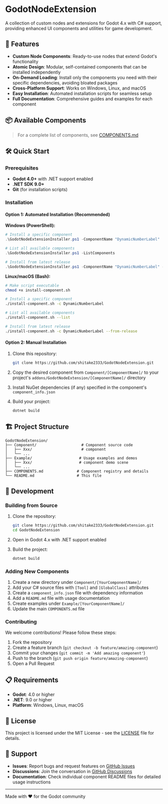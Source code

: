 # GodotNodeExtension

A collection of custom nodes and extensions for Godot 4.x with C# support, providing enhanced UI components and utilities for game development.

## 🚀 Features

- **Custom Node Components**: Ready-to-use nodes that extend Godot's functionality
- **Atomic Design**: Modular, self-contained components that can be installed independently
- **On-Demand Loading**: Install only the components you need with their specific dependencies, avoiding bloated packages
- **Cross-Platform Support**: Works on Windows, Linux, and macOS
- **Easy Installation**: Automated installation scripts for seamless setup
- **Full Documentation**: Comprehensive guides and examples for each component

## 📦 Available Components

> For a complete list of components, see [COMPONENTS.md](COMPONENTS.md)

## 🛠️ Quick Start

### Prerequisites

- **Godot 4.0+** with .NET support enabled
- **.NET SDK 9.0+**
- **Git** (for installation scripts)

### Installation

#### Option 1: Automated Installation (Recommended)

**Windows (PowerShell):**
```powershell
# Install a specific component
.\GodotNodeExtensionInstaller.ps1 -ComponentName "DynamicNumberLabel"

# List all available components
.\GodotNodeExtensionInstaller.ps1 -ListComponents

# Install from latest release
.\GodotNodeExtensionInstaller.ps1 -ComponentName "DynamicNumberLabel" -FromRelease
```

**Linux/macOS (Bash):**
```bash
# Make script executable
chmod +x install-component.sh

# Install a specific component
./install-component.sh -c DynamicNumberLabel

# List all available components
./install-component.sh --list

# Install from latest release
./install-component.sh -c DynamicNumberLabel --from-release
```

#### Option 2: Manual Installation

1. Clone this repository:
   ```bash
   git clone https://github.com/shitake2333/GodotNodeExtension.git
   ```

2. Copy the desired component from `Component/[ComponentName]/` to your project's `addons/GodotNodeExtension/[ComponentName]/` directory

3. Install NuGet dependencies (if any) specified in the component's `component_info.json`

4. Build your project:
   ```bash
   dotnet build
   ```

## 🏗️ Project Structure

```
GodotNodeExtension/
├── Component/                    # Component source code
│   ├── Xxx/                      # component
│   └── ...
├── Example/                     # Usage examples and demos
│   ├── Xxx/                     # component demo scene
│   └── ...
├── COMPONENTS.md               # Component registry and details
└── README.md                   # This file
```

## 🔧 Development

### Building from Source

1. Clone the repository:
   ```bash
   git clone https://github.com/shitake2333/GodotNodeExtension.git
   cd GodotNodeExtension
   ```

2. Open in Godot 4.x with .NET support enabled

3. Build the project:
   ```bash
   dotnet build
   ```

### Adding New Components

1. Create a new directory under `Component/[YourComponentName]/`
2. Add your C# source files with `[Tool]` and `[GlobalClass]` attributes
3. Create a `component_info.json` file with dependency information
4. Add a `README.md` file with usage documentation
5. Create examples under `Example/[YourComponentName]/`
6. Update the main `COMPONENTS.md` file

### Contributing

We welcome contributions! Please follow these steps:

1. Fork the repository
2. Create a feature branch (`git checkout -b feature/amazing-component`)
3. Commit your changes (`git commit -m 'Add amazing component'`)
4. Push to the branch (`git push origin feature/amazing-component`)
5. Open a Pull Request

## 📋 Requirements

- **Godot**: 4.0 or higher
- **.NET**: 9.0 or higher
- **Platform**: Windows, Linux, macOS

## 📄 License

This project is licensed under the MIT License - see the [LICENSE](LICENSE) file for details.

## 🤝 Support

- **Issues**: Report bugs and request features on [GitHub Issues](https://github.com/shitake2333/GodotNodeExtension/issues)
- **Discussions**: Join the conversation in [GitHub Discussions](https://github.com/shitake2333/GodotNodeExtension/discussions)
- **Documentation**: Check individual component README files for detailed usage instructions

---

Made with ❤️ for the Godot community
